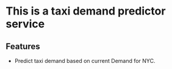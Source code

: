 # This is a taxi demand predictor service

## Features
- Predict taxi demand based on current Demand for NYC.